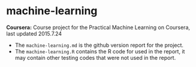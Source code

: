 # machine-learning

**Coursera:** Course project for the Practical Machine Learning on Coursera, last updated 2015.7.24

- The `machine-learning.md` is the github version report for the project.
- The `machine-learning.R` contains the R code for used in the report, it may contain other testing codes that were not used in the report.